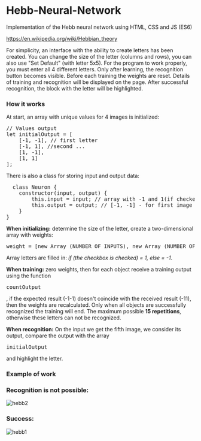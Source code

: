# Hebb-Neural-Network
Implementation of the Hebb neural network using HTML, CSS and JS (ES6)

https://en.wikipedia.org/wiki/Hebbian_theory

For simplicity, an interface with the ability to create letters has been created. You can change the size of the letter (columns and rows), you can also use "Set Default" (with letter 5x5).
For the program to work properly, you must enter all 4 different letters. Only after learning, the recognition button becomes visible. Before each training the weights are reset.
Details of training and recognition will be displayed on the page. After successful recognition, the block with the letter will be highlighted.
<h3>How it works</h3>
At start, an array with unique values for 4 images is initialized:
<pre>
// Values output
let initialOutput = [
    [-1, -1], // first letter
    [-1, 1], //second ...
    [1, -1],
    [1, 1]
];
</pre>
There is also a class for storing input and output data:
<pre>
  class Neuron {
    constructor(input, output) {
        this.input = input; // array with -1 and 1(if checked)
        this.output = output; // [-1, -1] - for first image
    }
}
</pre>
<b>When initializing:</b> determine the size of the letter, create a two-dimensional array with weights:
<pre>weight = [new Array (NUMBER_OF_INPUTS), new Array (NUMBER_OF_INPUTS)];</pre>
Array letters are filled in: <i>if (the checkbox is checked) = 1, else = -1</i>.

<b>When training:</b> zero weights, then for each object receive a training output using the function <pre>countOutput</pre>, if the expected result (-1-1) doesn't coincide with the received result (-11), then the weights are recalculated.
Only when all objects are successfully recognized the training will end. The maximum possible <b>15 repetitions</b>, otherwise these letters can not be recognized.

<b>When recognition:</b> On the input we get the fifth image, we consider its output, compare the output with the array <pre>initialOutput</pre> and highlight the letter.
<h3>Example of work</h3>

<h3>Recognition is not possible:</h3>

![hebb2](https://cloud.githubusercontent.com/assets/16463279/24074333/3a32ecde-0c0f-11e7-968a-7385fffe9446.PNG)

<h3>Success:</h3>

![hebb1](https://cloud.githubusercontent.com/assets/16463279/24074334/3a4c2618-0c0f-11e7-9c0e-a4e7ca124ec6.PNG)
